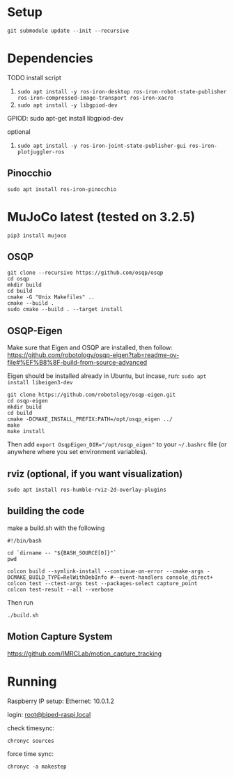 # Setup

`git submodule update --init --recursive`

# Dependencies

TODO install script

1. `sudo apt install -y ros-iron-desktop ros-iron-robot-state-publisher ros-iron-compressed-image-transport ros-iron-xacro`
1. `sudo apt install -y libgpiod-dev`

GPIOD:
sudo apt-get install libgpiod-dev

optional
1. `sudo apt install -y ros-iron-joint-state-publisher-gui ros-iron-plotjuggler-ros`

## Pinocchio
```
sudo apt install ros-iron-pinocchio
```

# MuJoCo latest (tested on 3.2.5)
```
pip3 install mujoco
```

## OSQP
```
git clone --recursive https://github.com/osqp/osqp
cd osqp
mkdir build
cd build
cmake -G "Unix Makefiles" ..
cmake --build .
sudo cmake --build . --target install
```

## OSQP-Eigen
Make sure that Eigen and OSQP are installed, then follow: https://github.com/robotology/osqp-eigen?tab=readme-ov-file#%EF%B8%8F-build-from-source-advanced

Eigen should be installed already in Ubuntu, but incase, run: `sudo apt install libeigen3-dev`
```
git clone https://github.com/robotology/osqp-eigen.git
cd osqp-eigen
mkdir build
cd build
cmake -DCMAKE_INSTALL_PREFIX:PATH=/opt/osqp_eigen ../
make
make install
```
Then add `export OsqpEigen_DIR="/opt/osqp_eigen"` to your `~/.bashrc` file (or anywhere where you set environment variables).

## rviz (optional, if you want visualization)
```
sudo apt install ros-humble-rviz-2d-overlay-plugins
```

## building the code
make a build.sh with the following
```
#!/bin/bash                                                                                      
                                                                                                 
cd `dirname -- "${BASH_SOURCE[0]}"`                                                              
pwd                                                                                              
                                                                                                 
colcon build --symlink-install --continue-on-error --cmake-args -DCMAKE_BUILD_TYPE=RelWithDebInfo #--event-handlers console_direct+
colcon test --ctest-args test --packages-select capture_point
colcon test-result --all --verbose
```

Then run
```
./build.sh
```

## Motion Capture System

https://github.com/IMRCLab/motion_capture_tracking

# Running

Raspberry IP setup:
Ethernet: 10.0.1.2

login: root@biped-raspi.local

check timesync:
```
chronyc sources
```

force time sync:
```
chronyc -a makestep
```
